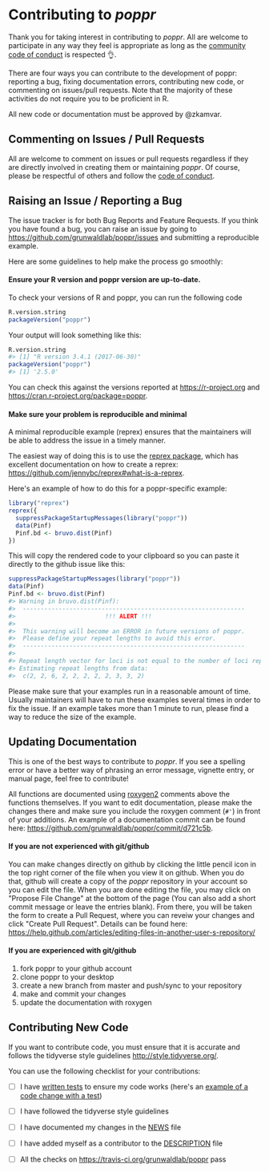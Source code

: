 Contributing to *poppr*
=======================

Thank you for taking interest in contributing to *poppr*. All are welcome to participate in any way they feel is appropriate as long as the [community code of conduct](CONDUCT.md) is respected :ok_hand:.

There are four ways you can contribute to the development of poppr: reporting a bug, fixing documentation errors, contributing new code, or commenting on issues/pull requests. Note that the majority of these activities do not require you to be proficient in R.

All new code or documentation must be approved by @zkamvar. 

Commenting on Issues / Pull Requests
------------------------------------

All are welcome to comment on issues or pull requests regardless if they are directly involved in creating them or maintaining *poppr*. Of course, please be respectful of others and follow the [code of conduct](CONDUCT.md).

Raising an Issue / Reporting a Bug
----------------------------------

The issue tracker is for both Bug Reports and Feature Requests. If you think you have found a bug, you can raise an issue by going to <https://github.com/grunwaldlab/poppr/issues> and submitting a reproducible example. 

Here are some guidelines to help make the process go smoothly:

#### Ensure your R version and poppr version are up-to-date.

To check your versions of R and poppr, you can run the following code

```r
R.version.string
packageVersion("poppr")
```

Your output will look something like this:

```r
R.version.string
#> [1] "R version 3.4.1 (2017-06-30)"
packageVersion("poppr")
#> [1] '2.5.0'
```

You can check this against the versions reported at <https://r-project.org> and <https://cran.r-project.org/package=poppr>.

#### Make sure your problem is reproducible and minimal

A minimal reproducible example (reprex) ensures that the maintainers will be able to address the issue in a timely manner. 

The easiest way of doing this is to use the [reprex package](https://cran.r-project.org/package=reprex), which has excellent documentation on how to create a reprex: <https://github.com/jennybc/reprex#what-is-a-reprex>.

Here's an example of how to do this for a poppr-specific example:

```r
library("reprex")
reprex({
  suppressPackageStartupMessages(library("poppr"))
  data(Pinf)
  Pinf.bd <- bruvo.dist(Pinf)
})
```

This will copy the rendered code to your clipboard so you can paste it directly
to the github issue like this:

``` r
suppressPackageStartupMessages(library("poppr"))
data(Pinf)
Pinf.bd <- bruvo.dist(Pinf)
#> Warning in bruvo.dist(Pinf): 
#>  -------------------------------------------------------------- 
#>                         !!! ALERT !!! 
#>  
#>  This warning will become an ERROR in future versions of poppr. 
#>  Please define your repeat lengths to avoid this error. 
#>  -------------------------------------------------------------- 
#> 
#> Repeat length vector for loci is not equal to the number of loci represented.
#> Estimating repeat lengths from data:
#>  c(2, 2, 6, 2, 2, 2, 2, 2, 3, 3, 2)
```

Please make sure that your examples run in a reasonable amount of time. Usually maintainers will have to run these examples several times in order to fix the issue. If an example takes more than 1 minute to run, please find a way to reduce the size of the example. 

Updating Documentation
----------------------

This is one of the best ways to contribute to *poppr*. If you see a spelling error or have a better way of phrasing an error message, vignette entry, or manual page, feel free to contribute!

All functions are documented using [roxygen2](https://cran.r-project.org/web/packages/roxygen2/vignettes/roxygen2.html) comments above the functions themselves. If you want to edit documentation, please make the changes there and make sure you include the roxygen comment (`#'`) in front of your additions. An example of a documentation commit can be found here: <https://github.com/grunwaldlab/poppr/commit/d721c5b>. 

#### If you are not experienced with git/github

You can make changes directly on github by clicking the little pencil icon in the top right corner of the file when you view it on github. When you do that, github will create a copy of the *poppr* repository in your account so you can edit the file. When you are done editing the file, you may click on "Propose File Change" at the bottom of the page (You can also add a short commit message or leave the entries blank). From there, you will be taken the form to create a Pull Request, where you can reveiw your changes and click "Create Pull Request". Details can be found here: <https://help.github.com/articles/editing-files-in-another-user-s-repository/>


#### If you are experienced with git/github

1. fork poppr to your github account
2. clone poppr to your desktop 
3. create a new branch from master and push/sync to your repository
4. make and commit your changes
5. update the documentation with roxygen


Contributing New Code
---------------------

If you want to contribute code, you must ensure that it is accurate and follows
the tidyverse style guidelines <http://style.tidyverse.org/>. 

You can use the following checklist for your contributions:

 - [ ] I have [written tests](http://r-pkgs.had.co.nz/tests.html) to ensure my code works (here's an [example of a code change with a test](https://github.com/grunwaldlab/poppr/commit/43be276))
 - [ ] I have followed the tidyverse style guidelines
 - [ ] I have documented my changes in the [NEWS](NEWS) file
 - [ ] I have added myself as a contributor to the [DESCRIPTION](DESCRIPTION) file
 - [ ] All the checks on <https://travis-ci.org/grunwaldlab/poppr> pass
 